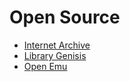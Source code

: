 # Open Source

- [Internet Archive](https://archive.org/)
- [Library Genisis](https://libgen.li/)
- [Open Emu](https://openemu.org/)

